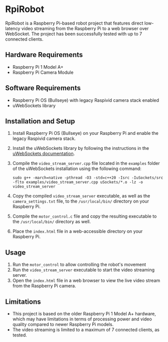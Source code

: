 # RpiRobot

RpiRobot is a Raspberry Pi-based robot project that features direct low-latency video streaming from the Raspberry Pi to a web browser over WebSocket. The project has been successfully tested with up to 7 connected clients.

## Hardware Requirements

- Raspberry Pi 1 Model A+
- Raspberry Pi Camera Module

## Software Requirements

- Raspberry Pi OS (Bullseye) with legacy Raspivid camera stack enabled
- uWebSockets library

## Installation and Setup

1. Install Raspberry Pi OS (Bullseye) on your Raspberry Pi and enable the legacy Raspivid camera stack.
2. Install the uWebSockets library by following the instructions in the [uWebSockets documentation](https://github.com/uNetworking/uWebSockets).
3. Compile the `video_stream_server.cpp` file located in the `examples` folder of the uWebSockets installation using the following command:

   ```
   sudo g++ -march=native -pthread -O3 -std=c++20 -Isrc -IuSockets/src -flto examples/video_stream_server.cpp uSockets/*.o -lz -o video_stream_server
   ```

4. Copy the compiled `video_stream_server` executable, as well as the `camera_settings.txt` file, to the `/usr/local/bin/` directory on your Raspberry Pi.
5. Compile the `motor_control.c` file and copy the resulting executable to the `/usr/local/bin/` directory as well.
6. Place the `index.html` file in a web-accessible directory on your Raspberry Pi.

## Usage

1. Run the `motor_control` to allow controlling the robot's movement
2. Run the `video_stream_server` executable to start the video streaming server.
3. Open the `index.html` file in a web browser to view the live video stream from the Raspberry Pi camera.

## Limitations

- This project is based on the older Raspberry Pi 1 Model A+ hardware, which may have limitations in terms of processing power and video quality compared to newer Raspberry Pi models.
- The video streaming is limited to a maximum of 7 connected clients, as tested.
